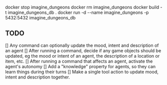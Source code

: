 


docker stop imagine_dungeons
docker rm imagine_dungeons
docker build -t imagine_dungeons_db .
docker run -d --name imagine_dungeons -p 5432:5432 imagine_dungeons_db

## TODO
[] Any command can optionally update the mood, intent and description of an agent
[] After running a command, decide if any game objects should be updated, eg the mood or intent of an agent, the description of a location or item, etc.
[] After running a command that affects an agent, activate the agent's autonomy
[] Add a "knowledge" property for agents, so they can learn things during their turns
[] Make a single tool action to update mood, intent and description together.


